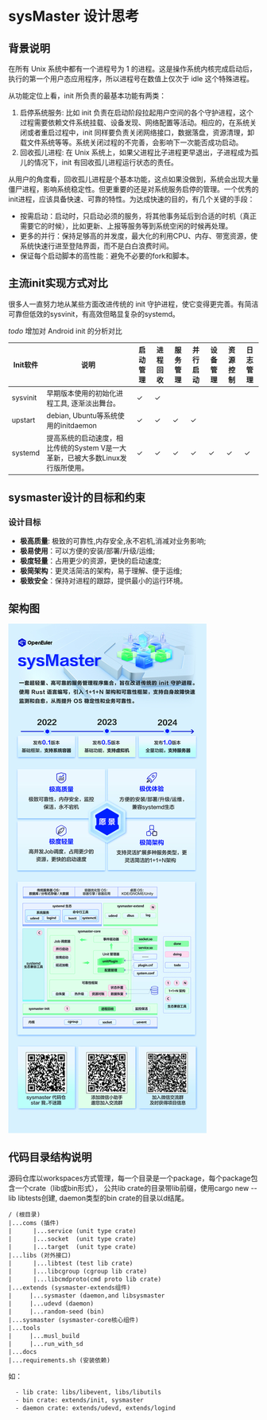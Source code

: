 # sysMaster 设计思考

## 背景说明

在所有 Unix 系统中都有一个进程号为 1 的进程。这是操作系统内核完成启动后，执行的第一个用户态应用程序，所以进程号在数值上仅次于 idle 这个特殊进程。

从功能定位上看，init 所负责的最基本功能有两类：

1. 启停系统服务: 比如 init 负责在启动阶段拉起用户空间的各个守护进程，这个过程需要依赖文件系统挂载、设备发现、网络配置等活动。相应的，在系统关闭或者重启过程中，init 同样要负责关闭网络接口，数据落盘，资源清理，卸载文件系统等等。系统关闭过程的不完善，会影响下一次能否成功启动。
2. 回收孤儿进程: 在 Unix 系统上，如果父进程比子进程更早退出，子进程成为孤儿的情况下，init 有回收孤儿进程运行状态的责任。

从用户的角度看，回收孤儿进程是个基本功能，这点如果没做到，系统会出现大量僵尸进程，影响系统稳定性。但更重要的还是对系统服务启停的管理。一个优秀的init进程，应该具备快速、可靠的特性。为达成快速的目的，有几个关键的手段：

- 按需启动：启动时，只启动必须的服务，将其他事务延后到合适的时机（真正需要它的时候），比如更新、上报等服务等到系统空闲的时候再处理。
- 更多的并行：保持足够高的并发度，最大化的利用CPU、内存、带宽资源，使系统快速行进至登陆界面，而不是白白浪费时间。
- 保证每个启动脚本的高性能：避免不必要的fork和脚本。

## 主流init实现方式对比

很多人一直努力地从某些方面改进传统的 init 守护进程，使它变得更完善。有简洁可靠但低效的sysvinit，有高效但略显复杂的systemd。

*todo* 增加对 Android init 的分析对比

| Init软件 | 说明                                                                             | 启动管理 | 进程回收 | 服务管理 | 并行启动 | 设备管理 | 资源控制 | 日志管理 |
| -------- | -------------------------------------------------------------------------------- | -------- | -------- | -------- | -------- | -------- | -------- | -------- |
| sysvinit | 早期版本使用的初始化进程工具,  逐渐淡出舞台。                                    | ✓        | ✓        |          |          |          |          |          |
| upstart  | debian,  Ubuntu等系统使用的initdaemon                                            | ✓        | ✓        | ✓        | ✓        |          |          |          |
| systemd  | 提高系统的启动速度，相比传统的System  V是一大革新，已被大多数Linux发行版所使用。 | ✓        | ✓        | ✓        | ✓        | ✓        | ✓        | ✓        |

## sysmaster设计的目标和约束

### 设计目标

- **极高质量**: 极致的可靠性,内存安全,永不宕机,消减对业务影响;
- **极易使用**：可以方便的安装/部署/升级/运维;
- **极度轻量**：占用更少的资源，更快的启动速度;
- **极简架构**：更灵活简洁的架构，易于理解、便于运维;
- **极致安全**：保持对进程的跟踪，提供最小的运行环境。

## 架构图

![atlas](docs/res/sysmaster-description.jpg)

## 代码目录结构说明

源码仓库以workspaces方式管理，每一个目录是一个package，每个package包含一个crate（lib或bin形式），
公共lib crate的目录带lib前缀，使用cargo new --lib libtests创建,
daemon类型的bin crate的目录以d结尾。

```text
/ (根目录)
|...coms (插件)
|      |...service (unit type crate)
|      |...socket  (unit type crate)
|      |...target  (unit type crate)
|...libs (对外接口)
|      |...libtest (test lib crate)
|      |...libcgroup (cgroup lib crate)
|      |...libcmdproto(cmd proto lib crate)
|...extends (sysmaster-extends组件)
|     |...sysmaster (daemon,and libsysmaster
|     |...udevd (daemon)
|     |...random-seed (bin)
|...sysmaster (sysmaster-core核心组件)
|...tools
|     |...musl_build
|     |...run_with_sd
|...docs
|...requirements.sh (安装依赖)
```

如：

```text
  - lib crate: libs/libevent, libs/libutils
  - bin crate: extends/init, sysmaster
  - daemon crate: extends/udevd, extends/logind
```
